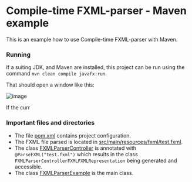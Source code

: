 # Compile-time FXML-parser - Maven example

This is an example how to use Compile-time FXML-parser with Maven.


### Running

If a suiting JDK, and Maven are installed, this project can be run using the command `mvn clean compile javafx:run`.

That should open a window like this:

![image](https://user-images.githubusercontent.com/34687786/178830955-e1d77fa8-1bcf-4265-b0f8-0c7f656ae804.png)

If the curr

### Important files and directories
* The file [pom.xml](pom.xml) contains project configuration.
* The FXML file parsed is located in [src/main/resources/fxml/test.fxml](src/main/resources/fxml/test.fxml).
* The class [FXMLParserController](src/main/java/io/github/danthe1st/fxml_parser/example/maven/FXMLParserController.java) is annotated with `@ParseFXML("test.fxml")` which results in the class `FXMLParserControllerFXMLFXMLRepresentation` being generated and accessible.
* The class [FXMLParserExample](src/main/java/io/github/danthe1st/fxml_parser/maven/example/FXMLParserController.java) is the main class.
